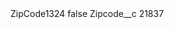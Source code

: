 <?xml version="1.0" encoding="UTF-8"?>
<CustomMetadata xmlns="http://soap.sforce.com/2006/04/metadata" xmlns:xsi="http://www.w3.org/2001/XMLSchema-instance" xmlns:xsd="http://www.w3.org/2001/XMLSchema">
    <label>ZipCode1324</label>
    <protected>false</protected>
    <values>
        <field>Zipcode__c</field>
        <value xsi:type="xsd:string">21837</value>
    </values>
</CustomMetadata>
